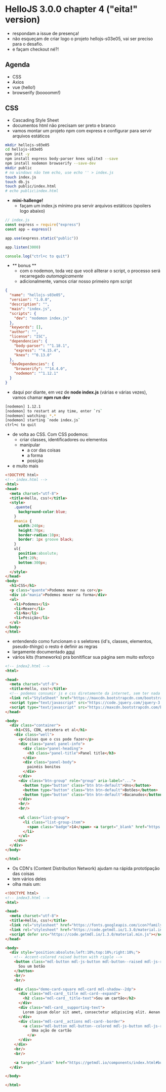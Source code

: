 # HelloJS 3.0.0 chapter 4 ("eita!" version)

- respondam a issue de presença!
- não esqueçam de criar logo o projeto hellojs-s03e05, vai ser preciso para o desafio.
- e façam checkout né?!

## Agenda

- CSS
- Axios
- vue (hello!)
- browserify (boooomm!)

## CSS

- Cascading Style Sheet
- documentos html não precisam ser preto e branco
- vamos montar um projeto npm com express e configurar para servir arquivos estáticos

```bash
mkdir hellojs-s03e05
cd hellojs-s03e05
npm init -y
npm install express body-parser knex sqlite3 --save
npm install nodemon browserify --save-dev
mkdir public
# no windows não tem echo, use echo '' > index.js
touch index.js
touch db.js
touch public/index.html
# echo public\index.html
```

- **mini-hallenge!** 
  - façam um index.js mínimo pra servir arquivos estáticos (spoilers logo abaixo)
  










```javascript
// index.js
const express = require("express")
const app = express()

app.use(express.static("public"))

app.listen(3000)

console.log("ctrl+c to quit")
```

- ** bonus **
  - com o nodemon, toda vez que você allterar o script, o processo será recarregado *automagicamente*
  - adicionalmente, vamos criar nosso primeiro npm script

```json
{
  "name": "hellojs-s03e05",
  "version": "1.0.0",
  "description": "",
  "main": "index.js",
  "scripts": {
    "dev": "nodemon index.js"
  },
  "keywords": [],
  "author": "",
  "license": "ISC",
  "dependencies": {
    "body-parser": "^1.18.1",
    "express": "^4.15.4",
    "knex": "^0.13.0"
  },
  "devDependencies": {
    "browserify": "^14.4.0",
    "nodemon": "^1.12.1"
  }
}
```

- daqui por diante, em vez de **node index.js** (várias e várias vezes), vamos chamar **npm run dev**

```bash
[nodemon] 1.12.1
[nodemon] to restart at any time, enter `rs`
[nodemon] watching: *.*
[nodemon] starting `node index.js`
ctrl+c to quit
```

- de volta ao CSS. Com CSS podemos: 
  - criar classes, identificadores ou elementos
  - manipular 
    - a cor das coisas
    - a forma
    - posição
- e muito mais

```html
<!DOCTYPE html>
<!-- index.html -->
<html>
<head>
  <meta charset="utf-8">
  <title>Hello, css!</title>
  <style>
    .quente{
      background-color:blue;
    }
    #mania {
      width:240px;
      height:70px;
      border-radius:10px;
      border: 1px groove black;
    }
    ul{
      position:absolute;
      left:20%;
      bottom:300px;
    }
  </style>
</head>
<body>
  <h1>CSS</h1>
  <p class="quente">Podemos mexer na cor</p>
  <div id="mania">Podemos mexer na forma</div>
  <ul>
    <li>Podemos</li>
    <li>Mexer</li>
    <li>Na</li>
    <li>Posição</li>
  </ul>
</body>
</html>
```

- entendendo como funcionam o s seletores (id's, classes, elementos, pseudo-*things*) o resto é definir as regras
- largamente documentado [aqui](https://developer.mozilla.org/pt-BR/docs/Web/CSS)
- vários kits (frameworks) pra bonitificar sua página sem muito esforço

```html
<!-- index2.html -->
<html>

<head>
  <meta charset="utf-8">
  <title>Hello, css!</title>
  <!-- podemos consumir js e css diretamente da internet, sem ter nada no servidor local. -->
  <link rel="StyleSheet" href="https://maxcdn.bootstrapcdn.com/bootstrap/3.3.7/css/bootstrap.min.css" />
  <script type="text/javascript" src="https://code.jquery.com/jquery-3.2.1.min.js"></script>
  <script type="text/javascript" src="https://maxcdn.bootstrapcdn.com/bootstrap/3.3.7/js/bootstrap.min.js"></script>
</head>

<body>
  <div class="container">
    <h1>CSS, CDN, etcetera et al</h1>
    <div class="well">
      <p>Coisas que o css pode fazer</p>
      <div class="panel panel-info">
        <div class="panel-heading">
          <h3 class="panel-title">Panel title</h3>
        </div>
        <div class="panel-body">
          painéis bonitos
        </div>
      </div>
      <div class="btn-group" role="group" aria-label="...">
        <button type="button" class="btn btn-default">Uns</button>
        <button type="button" class="btn btn-default">Botões</button>
        <button type="button" class="btn btn-default">Bacanudos</button>
      </div>
      <br/>
      <br/>
      
      <ul class="list-group">
        <li class="list-group-item">
          <span class="badge">14</span> <a target="_blank" href="https://getbootstrap.com/docs/3.3/components/#list-group">E muito mais</a>
        </li>
      </ul>
    </div>
  </div>
</body>

</html>
```

- Os CDN's (Content Distribution Network) ajudam na rápida prototipação das coisas
- tem vários deles
- olha mais um:

```html
<!DOCTYPE html>
<!-- index3.html -->
<html>

<head>
  <meta charset="utf-8">
  <title>Hello, css!</title>
  <link rel="stylesheet" href="https://fonts.googleapis.com/icon?family=Material+Icons">
  <link rel="stylesheet" href="https://code.getmdl.io/1.3.0/material.indigo-pink.min.css">
  <script defer src="https://code.getmdl.io/1.3.0/material.min.js"></script>
</head>

<body>
  <div style="position:absolute;left:10%;top:10%;right:10%;">
    <!-- Accent-colored raised button with ripple -->
    <button class="mdl-button mdl-js-button mdl-button--raised mdl-js-ripple-effect mdl-button--accent">
      Sou um botão
    </button>
    <br/>
    <br/>

    <div class="demo-card-square mdl-card mdl-shadow--2dp">
      <div class="mdl-card__title mdl-card--expand">
        <h2 class="mdl-card__title-text">Sou um cartão</h2>
      </div>
      <div class="mdl-card__supporting-text">
        Lorem ipsum dolor sit amet, consectetur adipiscing elit. Aenan convallis.
      </div>
      <div class="mdl-card__actions mdl-card--border">
        <a class="mdl-button mdl-button--colored mdl-js-button mdl-js-ripple-effect">
            Uma ação de cartão
          </a>
      </div>
    </div>
    <br/>
    <br/>

    <a target="_blank" href="https://getmdl.io/components/index.html#buttons-section">Você entendeu.</a>
  </div>

</body>

</html>
```